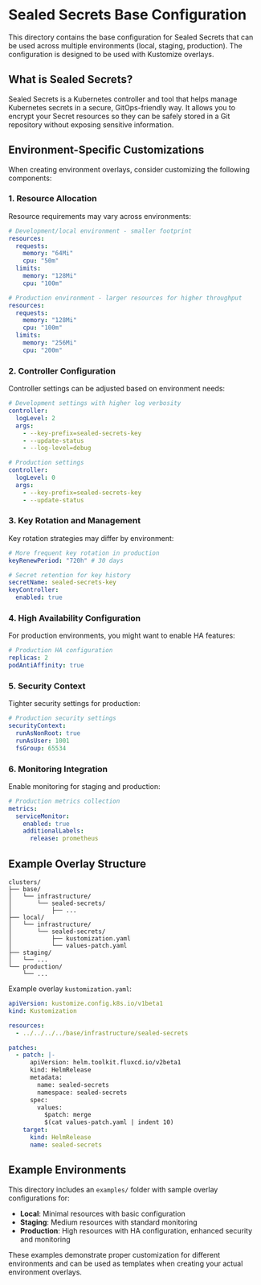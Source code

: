# Sealed Secrets Base Configuration

This directory contains the base configuration for Sealed Secrets that can be used across multiple environments (local, staging, production). The configuration is designed to be used with Kustomize overlays.

## What is Sealed Secrets?

Sealed Secrets is a Kubernetes controller and tool that helps manage Kubernetes secrets in a secure, GitOps-friendly way. It allows you to encrypt your Secret resources so they can be safely stored in a Git repository without exposing sensitive information.

## Environment-Specific Customizations

When creating environment overlays, consider customizing the following components:

### 1. Resource Allocation

Resource requirements may vary across environments:

```yaml
# Development/local environment - smaller footprint
resources:
  requests:
    memory: "64Mi"
    cpu: "50m"
  limits:
    memory: "128Mi"
    cpu: "100m"

# Production environment - larger resources for higher throughput
resources:
  requests:
    memory: "128Mi"
    cpu: "100m"
  limits:
    memory: "256Mi"
    cpu: "200m"
```

### 2. Controller Configuration

Controller settings can be adjusted based on environment needs:

```yaml
# Development settings with higher log verbosity
controller:
  logLevel: 2
  args:
    - --key-prefix=sealed-secrets-key
    - --update-status
    - --log-level=debug

# Production settings
controller:
  logLevel: 0
  args:
    - --key-prefix=sealed-secrets-key
    - --update-status
```

### 3. Key Rotation and Management

Key rotation strategies may differ by environment:

```yaml
# More frequent key rotation in production
keyRenewPeriod: "720h" # 30 days

# Secret retention for key history
secretName: sealed-secrets-key
keyController:
  enabled: true
```

### 4. High Availability Configuration

For production environments, you might want to enable HA features:

```yaml
# Production HA configuration
replicas: 2
podAntiAffinity: true
```

### 5. Security Context

Tighter security settings for production:

```yaml
# Production security settings
securityContext:
  runAsNonRoot: true
  runAsUser: 1001
  fsGroup: 65534
```

### 6. Monitoring Integration

Enable monitoring for staging and production:

```yaml
# Production metrics collection
metrics:
  serviceMonitor:
    enabled: true
    additionalLabels:
      release: prometheus
```

## Example Overlay Structure

```
clusters/
├── base/
│   └── infrastructure/
│       └── sealed-secrets/
│           ├── ...
├── local/
│   └── infrastructure/
│       └── sealed-secrets/
│           ├── kustomization.yaml
│           └── values-patch.yaml
├── staging/
│   └── ...
└── production/
    └── ...
```

Example overlay `kustomization.yaml`:
```yaml
apiVersion: kustomize.config.k8s.io/v1beta1
kind: Kustomization

resources:
  - ../../../../base/infrastructure/sealed-secrets

patches:
  - patch: |-
      apiVersion: helm.toolkit.fluxcd.io/v2beta1
      kind: HelmRelease
      metadata:
        name: sealed-secrets
        namespace: sealed-secrets
      spec:
        values:
          $patch: merge
          $(cat values-patch.yaml | indent 10)
    target:
      kind: HelmRelease
      name: sealed-secrets
```

## Example Environments

This directory includes an `examples/` folder with sample overlay configurations for:
- **Local**: Minimal resources with basic configuration
- **Staging**: Medium resources with standard monitoring
- **Production**: High resources with HA configuration, enhanced security and monitoring

These examples demonstrate proper customization for different environments and can be used
as templates when creating your actual environment overlays. 